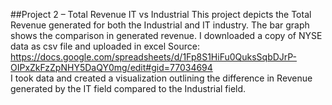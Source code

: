 ##Project 2 – Total Revenue IT vs Industrial
This project depicts the Total Revenue generated for both the Industrial and IT industry. 
The bar graph shows the comparison in generated revenue.
I downloaded a copy of NYSE data as csv file and uploaded in excel
Source: https://docs.google.com/spreadsheets/d/1Fp8S1HiFu0QuksSqbDJrP-OIPxZkFzZpNHY5DaQY0mg/edit#gid=77034694  
I took data and created a visualization outlining the difference in Revenue generated by the IT field compared to the Industrial field.
